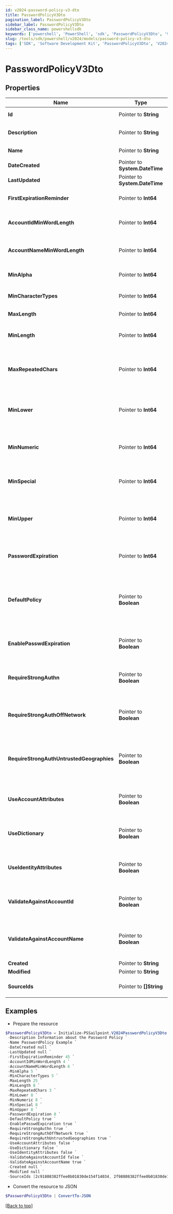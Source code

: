 ```yaml
---
id: v2024-password-policy-v3-dto
title: PasswordPolicyV3Dto
pagination_label: PasswordPolicyV3Dto
sidebar_label: PasswordPolicyV3Dto
sidebar_class_name: powershellsdk
keywords: ['powershell', 'PowerShell', 'sdk', 'PasswordPolicyV3Dto', 'V2024PasswordPolicyV3Dto'] 
slug: /tools/sdk/powershell/v2024/models/password-policy-v3-dto
tags: ['SDK', 'Software Development Kit', 'PasswordPolicyV3Dto', 'V2024PasswordPolicyV3Dto']
---
```



# PasswordPolicyV3Dto

## Properties

Name | Type | Description | Notes
------------ | ------------- | ------------- | -------------
**Id** |  Pointer to **String** | The password policy Id. | [optional] 
**Description** |  Pointer to **String** | Description for current password policy. | [optional] 
**Name** |  Pointer to **String** | The name of the password policy. | [optional] 
**DateCreated** |  Pointer to **System.DateTime** | Date the Password Policy was created. | [optional] 
**LastUpdated** |  Pointer to **System.DateTime** | Date the Password Policy was updated. | [optional] 
**FirstExpirationReminder** |  Pointer to **Int64** | The number of days before expiration remaninder. | [optional] 
**AccountIdMinWordLength** |  Pointer to **Int64** | The minimun length of account Id. By default is equals to -1. | [optional] 
**AccountNameMinWordLength** |  Pointer to **Int64** | The minimun length of account name. By default is equals to -1. | [optional] 
**MinAlpha** |  Pointer to **Int64** | Maximum alpha. By default is equals to 0. | [optional] 
**MinCharacterTypes** |  Pointer to **Int64** | MinCharacterTypes. By default is equals to -1. | [optional] 
**MaxLength** |  Pointer to **Int64** | Maximum length of the password. | [optional] 
**MinLength** |  Pointer to **Int64** | Minimum length of the password. By default is equals to 0. | [optional] 
**MaxRepeatedChars** |  Pointer to **Int64** | Maximum repetition of the same character in the password. By default is equals to -1. | [optional] 
**MinLower** |  Pointer to **Int64** | Minimum amount of lower case character in the password. By default is equals to 0. | [optional] 
**MinNumeric** |  Pointer to **Int64** | Minimum amount of numeric characters in the password. By default is equals to 0. | [optional] 
**MinSpecial** |  Pointer to **Int64** | Minimum amount of special symbols in the password. By default is equals to 0. | [optional] 
**MinUpper** |  Pointer to **Int64** | Minimum amount of upper case symbols in the password. By default is equals to 0. | [optional] 
**PasswordExpiration** |  Pointer to **Int64** | Number of days before current password expires. By default is equals to 90. | [optional] 
**DefaultPolicy** |  Pointer to **Boolean** | Defines whether this policy is default or not. Default policy is created automatically when an org is setup. This field is false by default. | [optional] [default to $false]
**EnablePasswdExpiration** |  Pointer to **Boolean** | Defines whether this policy is enabled to expire or not. This field is false by default. | [optional] [default to $false]
**RequireStrongAuthn** |  Pointer to **Boolean** | Defines whether this policy require strong Auth or not. This field is false by default. | [optional] [default to $false]
**RequireStrongAuthOffNetwork** |  Pointer to **Boolean** | Defines whether this policy require strong Auth of network or not. This field is false by default. | [optional] [default to $false]
**RequireStrongAuthUntrustedGeographies** |  Pointer to **Boolean** | Defines whether this policy require strong Auth for untrusted geographies. This field is false by default. | [optional] [default to $false]
**UseAccountAttributes** |  Pointer to **Boolean** | Defines whether this policy uses account attributes or not. This field is false by default. | [optional] [default to $false]
**UseDictionary** |  Pointer to **Boolean** | Defines whether this policy uses dictionary or not. This field is false by default. | [optional] [default to $false]
**UseIdentityAttributes** |  Pointer to **Boolean** | Defines whether this policy uses identity attributes or not. This field is false by default. | [optional] [default to $false]
**ValidateAgainstAccountId** |  Pointer to **Boolean** | Defines whether this policy validate against account id or not. This field is false by default. | [optional] [default to $false]
**ValidateAgainstAccountName** |  Pointer to **Boolean** | Defines whether this policy validate against account name or not. This field is false by default. | [optional] [default to $false]
**Created** |  Pointer to **String** |  | [optional] 
**Modified** |  Pointer to **String** |  | [optional] 
**SourceIds** |  Pointer to **[]String** | List of sources IDs managed by this password policy. | [optional] 

## Examples

- Prepare the resource
```powershell
$PasswordPolicyV3Dto = Initialize-PSSailpoint.V2024PasswordPolicyV3Dto  -Id 2c91808e7d976f3b017d9f5ceae440c8 `
 -Description Information about the Password Policy `
 -Name PasswordPolicy Example `
 -DateCreated null `
 -LastUpdated null `
 -FirstExpirationReminder 45 `
 -AccountIdMinWordLength 4 `
 -AccountNameMinWordLength 6 `
 -MinAlpha 5 `
 -MinCharacterTypes 5 `
 -MaxLength 25 `
 -MinLength 8 `
 -MaxRepeatedChars 3 `
 -MinLower 8 `
 -MinNumeric 8 `
 -MinSpecial 8 `
 -MinUpper 8 `
 -PasswordExpiration 8 `
 -DefaultPolicy true `
 -EnablePasswdExpiration true `
 -RequireStrongAuthn true `
 -RequireStrongAuthOffNetwork true `
 -RequireStrongAuthUntrustedGeographies true `
 -UseAccountAttributes false `
 -UseDictionary false `
 -UseIdentityAttributes false `
 -ValidateAgainstAccountId false `
 -ValidateAgainstAccountName true `
 -Created null `
 -Modified null `
 -SourceIds [2c91808382ffee0b01830de154f14034, 2f98808382ffee0b01830de154f12134]
```

- Convert the resource to JSON
```powershell
$PasswordPolicyV3Dto | ConvertTo-JSON
```


[[Back to top]](#) 

